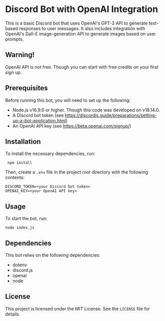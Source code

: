 # Discord Bot with OpenAI Integration

This is a basic Discord bot that uses OpenAI's GPT-3 API to generate text-based responses to user messages. It also includes integration with OpenAI's Dall-E image-generation API to generate images based on user prompts.

## Warning!

OpenAI API is not free. Though you can start with free credits on your first sign up.

## Prerequisites

Before running this bot, you will need to set up the following:

- Node.js v16.9.0 or higher. Though this code was developed on v18.14.0.
- A Discord bot token (see https://discordjs.guide/preparations/setting-up-a-bot-application.html)
- An OpenAI API key (see https://beta.openai.com/signup/)

## Installation

To install the necessary dependencies, run:

```
 npm install
```

Then, create a `.env` file in the project root directory with the following contents:

```
DISCORD_TOKEN=<your Discord bot token>
OPENAI_KEY=<your OpenAI API key>
```

## Usage

To start the bot, run:

```
node index.js
```

## Dependencies

This bot relies on the following dependencies:

- dotenv
- discord.js
- openai
- node

## License

This project is licensed under the MIT License. See the `LICENSE` file for details.
